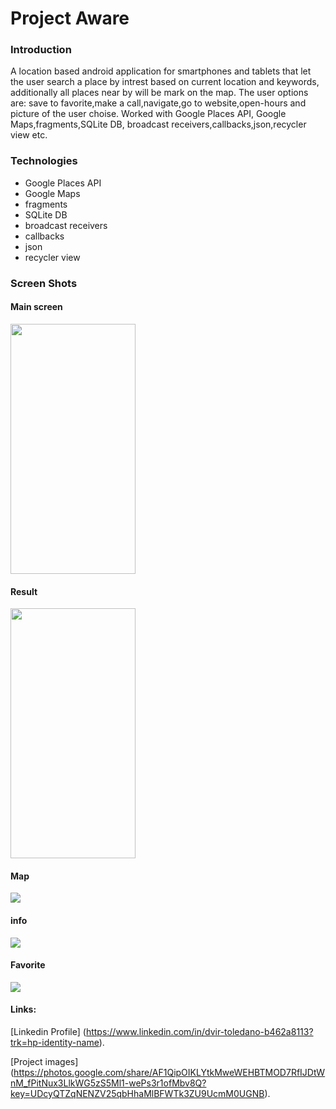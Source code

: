 # Project Aware

### Introduction
A location based android application for smartphones and tablets that let the user search a place by intrest based on current location and keywords, additionally all places near by will be  mark on the map.
The user options are: save to favorite,make a call,navigate,go to website,open-hours and picture of the user choise.
Worked with Google Places API, Google Maps,fragments,SQLite DB, broadcast receivers,callbacks,json,recycler view etc.

### Technologies 

* Google Places API
* Google Maps
* fragments
* SQLite DB
* broadcast receivers
* callbacks
* json 
* recycler view

### Screen Shots

#### Main screen 
<img src=https://github.com/dt170/Aware/blob/master/images/main.png width="200" height="400">

#### Result

<img src=https://github.com/dt170/Aware/blob/master/images/result.png width="200" height="400">

#### Map

<img src=https://github.com/dt170/Aware/blob/master/images/map.png>

#### info

<img src=https://github.com/dt170/Aware/blob/master/images/info.png>

#### Favorite

<img src=https://github.com/dt170/Aware/blob/master/images/fav.png>


#### Links:
[Linkedin Profile] (https://www.linkedin.com/in/dvir-toledano-b462a8113?trk=hp-identity-name).

[Project images] (https://photos.google.com/share/AF1QipOIKLYtkMweWEHBTMOD7RfIJDtWnM_fPitNux3LlkWG5zS5Ml1-wePs3r1ofMbv8Q?key=UDcyQTZqNENZV25qbHhaMlBFWTk3ZU9UcmM0UGNB).
